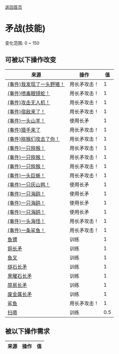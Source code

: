 [返回首页](index.md)  
# 矛战(技能)  
变化范围: 0 ~ 150  
## 可被以下操作改变  
来源  |  操作  |  值  
----  |  ----  |  ----  
[(事件)我发现了一头野猪！](Event_BoarFight.md)  |  用长矛攻击！  |  1  
[(事件)喷毒眼镜蛇！](Event_CobraFight.md)  |  用长矛攻击！  |  1  
[(事件)攻击无人机！](Event_DroneFight.md)  |  用长矛攻击！  |  1  
[(事件)宿敌来了！](Event_EnemyFight.md)  |  用长矛攻击！  |  1  
[(事件)一头山羊！](Event_GoatFight.md)  |  使用长矛  |  1  
[(事件)猎手来了](Event_HunterFight.md)  |  用长矛攻击！  |  1  
[(事件)猕猴们攻击了你！](Event_MacaqueDenFight.md)  |  用长矛攻击！  |  1  
[(事件)一只猕猴！](Event_MacaqueFight.md)  |  用长矛攻击！  |  1  
[(事件)一只猕猴！](Event_MacaqueFightRaid.md)  |  用长矛攻击！  |  1  
[(事件)一只猕猴！](Event_MacaqueUndeadFight.md)  |  用长矛攻击！  |  1  
[(事件)一头巨蜥！](Event_MonitorFight.md)  |  用长矛攻击！  |  1  
[(事件)一只灰山鹑！](Event_PartridgeFight.md)  |  使用长矛  |  1  
[(事件)一只海鸥！](Event_SeagullFight.md)  |  使用长矛  |  1  
[(事件)一只海鸥！](Event_SeagullRaid.md)  |  使用长矛  |  1  
[(事件)一只海鸥！](Event_SeagullRaidCrop.md)  |  使用长矛  |  1  
[(事件)一头海怪！](Event_SeahoundFight.md)  |  用长矛攻击！  |  1  
[(事件)一条鲨鱼！](Event_SharkFight.md)  |  用长矛攻击！  |  1  
[鱼镖](HarpoonBone.md)  |  训练  |  1  
[铜长矛](SpearCopper.md)  |  训练  |  1  
[鱼叉](SpearFishing.md)  |  训练  |  1  
[燧石长矛](SpearFlint.md)  |  训练  |  1  
[黑曜石长矛](SpearObsidian.md)  |  训练  |  1  
[简易长矛](SpearRustic.md)  |  训练  |  1  
[废金属长矛](SpearScrap.md)  |  训练  |  1  
[鲨鱼](SharkVisitor.md)  |  用长矛攻击！  |  1  
[扫帚](Broom.md)  |  训练  |  0.5  
## 被以下操作需求  
来源  |  操作  |  值  
----  |  ----  |  ----  
